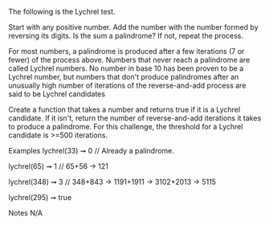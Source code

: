 The following is the Lychrel test.

Start with any positive number. Add the number with the number formed by reversing its digits. Is the sum a palindrome? If not, repeat the process.

For most numbers, a palindrome is produced after a few iterations (7 or fewer) of the process above. Numbers that never reach a palindrome are called Lychrel numbers. No number in base 10 has been proven to be a Lychrel number, but numbers that don't produce palindromes after an unusually high number of iterations of the reverse-and-add process are said to be Lychrel candidates

Create a function that takes a number and returns true if it is a Lychrel candidate. If it isn't, return the number of reverse-and-add iterations it takes to produce a palindrome. For this challenge, the threshold for a Lychrel candidate is >=500 iterations.

Examples
lychrel(33) ➞ 0
// Already a palindrome.

lychrel(65) ➞ 1
// 65+56 -> 121

lychrel(348) ➞ 3
// 348+843 -> 1191+1911 -> 3102+2013 -> 5115

lychrel(295) ➞ true

Notes
N/A